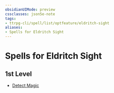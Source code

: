 ```yaml
---
obsidianUIMode: preview
cssclasses: json5e-note
tags:
- ttrpg-cli/spell/list/optfeature/eldritch-sight
aliases:
- Spells for Eldritch Sight
---
```

# Spells for Eldritch Sight

## 1st Level

- [Detect Magic](/3-Mechanics/CLI/spells/detect-magic-xphb.md "XPHB")